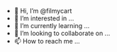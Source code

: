 - 👋 Hi, I’m @filmycart
- 👀 I’m interested in ...
- 🌱 I’m currently learning ...
- 💞️ I’m looking to collaborate on ...
- 📫 How to reach me ...

<!---
filmycart/filmycart is a ✨ special ✨ repository because its `README.md` (this file) appears on your GitHub profile.
You can click the Preview link to take a look at your changes.
--->
